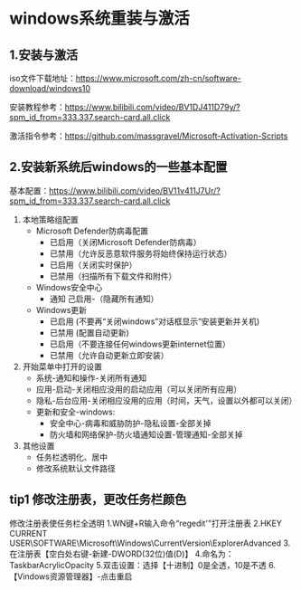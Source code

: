 # windows系统重装与激活

## 1.安装与激活

iso文件下载地址：https://www.microsoft.com/zh-cn/software-download/windows10

安装教程参考：https://www.bilibili.com/video/BV1DJ411D79y/?spm_id_from=333.337.search-card.all.click

激活指令参考：https://github.com/massgravel/Microsoft-Activation-Scripts

## 2.安装新系统后windows的一些基本配置

基本配置：https://www.bilibili.com/video/BV11v411J7Ur/?spm_id_from=333.337.search-card.all.click

1. 本地策略组配置
   * Microsoft Defender防病毒配置
     * 已启用（关闭Microsoft Defender防病毒）
     * 已禁用（允许反恶意软件服务将始终保持运行状态）
     * 已启用（关闭实时保护）
     * 已禁用（扫描所有下载文件和附件）
   * Windows安全中心
     * 通知 己启用-（隐藏所有通知）
   * Windows更新
     * 已启用 (不要再“关闭windows”对话框显示“安装更新并关机)
     * 已禁用 (配置自动更新)
     * 已启用（不要连接任何windows更新internet位置）
     * 已禁用（允许自动更新立即安装）
2. 开始菜单中打开的设置
   * 系统-通知和操作-关闭所有通知
   * 应用-启动-关闭相应没用的启动应用（可以关闭所有应用）
   * 隐私-后台应用-关闭相应没用的应用（时间，天气，设置以外都可以关闭）
   * 更新和安全-windows:
     * 安全中心-病毒和威胁防护-隐私设置-全部关掉
     * 防火墙和网络保护-防火墙通知设置-管理通知-全部关掉
3. 其他设置
   * 任务栏透明化、居中
   * 修改系统默认文件路径



## tip1 修改注册表，更改任务栏颜色

修改注册表使任务栏全透明
1.WN键+R输入命令“regedit'"打开注册表
2.HKEY CURRENT USER\SOFTWARE\Microsoft\Windows\CurrentVersion\ExplorerAdvanced
3.在注册表【空白处右键-新建-DWORD(32位)值(D)】
4.命名为：TaskbarAcrylicOpacity
5.双击设置：选择【十进制】0是全透，10是不透
6.【Vindows资源管理器】-点击重启
